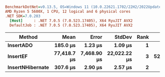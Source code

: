 ``` ini

BenchmarkDotNet=v0.13.5, OS=Windows 11 (10.0.22621.1702/22H2/2022Update/SunValley2)
AMD Ryzen 5 5600X, 1 CPU, 12 logical and 6 physical cores
.NET SDK=7.0.203
  [Host]     : .NET 7.0.5 (7.0.523.17405), X64 RyuJIT AVX2
  DefaultJob : .NET 7.0.5 (7.0.523.17405), X64 RyuJIT AVX2


```
|           Method |        Mean |       Error |       StdDev | Rank |      Gen0 |    Gen1 |    Gen2 |  Allocated |
|----------------- |------------:|------------:|-------------:|-----:|----------:|--------:|--------:|-----------:|
|        **InsertADO** |    **185.0 μs** |     **1.23 μs** |      **1.09 μs** |    **1** |         **-** |       **-** |       **-** |      **200 B** |
|         **InsertEF** | **77,418.7 μs** | **7,468.90 μs** | **22,022.22 μs** |    **3** | **5267.5781** | **59.5703** | **36.1328** | **88789508 B** |
| **InsertNHibernate** |    **307.6 μs** |     **2.90 μs** |      **2.57 μs** |    **2** |    **0.9766** |       **-** |       **-** |    **24052 B** |
